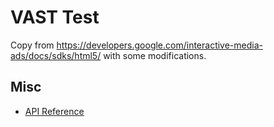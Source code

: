 # VAST Test

Copy from
<https://developers.google.com/interactive-media-ads/docs/sdks/html5/>
with some modifications.

## Misc

*   [API Reference](https://developers.google.com/interactive-media-ads/docs/sdks/html5/v3/apis)
